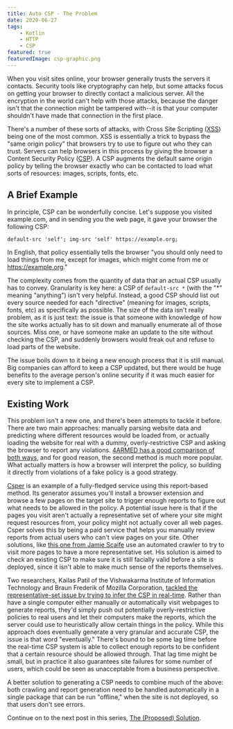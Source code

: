 ```yaml
---
title: Auto CSP - The Problem
date: 2020-06-27
tags:
    - Kotlin
    - HTTP
    - CSP
featured: true
featuredImage: csp-graphic.png
---
```


When you visit sites online, your browser generally trusts the servers it contacts. Security tools like cryptography can help, but some attacks focus on getting your browser to directly contact a malicious server. All the encryption in the world can't help with those attacks, because the danger isn't that the connection might be tampered with--it is that your computer shouldn't have made that connection in the first place.

There's a number of these sorts of attacks, with Cross Site Scripting ([XSS](https://developer.mozilla.org/en-US/docs/Glossary/Cross-site_scripting)) being one of the most common. XSS is essentially a trick to bypass the "same origin policy" that browsers try to use to figure out who they can trust. Servers can help browsers in this process by giving the browser a Content Security Policy ([CSP](https://developer.mozilla.org/en-US/docs/Web/HTTP/CSP)). A CSP augments the default same origin policy by telling the browser exactly who can be contacted to load what sorts of resources: images, scripts, fonts, etc.

## A Brief Example

In principle, CSP can be wonderfully concise. Let's suppose you visited example.com, and in sending you the web page, it gave your browser the following CSP:

```text
default-src 'self'; img-src 'self' https://example.org;
```

In English, that policy essentially tells the browser "you should only need to load things from me, except for images, which might come from me or https://example.org."

The complexity comes from the quantity of data that an actual CSP usually has to convey. Granularity is key here: a CSP of `default-src *` (with the "\*" meaning "anything") isn't very helpful. Instead, a good CSP should list out every source needed for each "directive" (meaning for images, scripts, fonts, etc) as specifically as possible. The size of the data isn't really problem, as it is just text: the issue is that someone with knowledge of how the site works actually has to sit down and manually enumerate all of those sources. Miss one, or have someone make an update to the site without checking the CSP, and suddenly browsers would freak out and refuse to load parts of the website.

The issue boils down to it being a new enough process that it is still manual. Big companies can afford to keep a CSP updated, but there would be huge benefits to the average person's online security if it was much easier for every site to implement a CSP.

## Existing Work

This problem isn't a new one, and there's been attempts to tackle it before. There are two main approaches: manually parsing website data and predicting where different resources would be loaded from, or actually loading the website for real with a dummy, overly-restrictive CSP and asking the browser to report any violations. [4ARMED has a good comparison of both ways](https://www.4armed.com/blog/how-to-create-content-security-policy/), and for good reason, the second method is much more popular. What actually matters is how a browser will interpret the policy, so building it directly from violations of a fake policy is a good strategy.

[Csper](https://csper.io/docs/generating-content-security-policy) is an example of a fully-fledged service using this report-based method. Its generator assumes you'll install a browser extension and browse a few pages on the target site to trigger enough reports to figure out what needs to be allowed in the policy. A potential issue here is that if the pages you visit aren't actually a representative set of where your site might request resources from, your policy might not actually cover all web pages. Csper solves this by being a paid service that helps you manually review reports from actual users who can't view pages on your site. Other solutions, like [this one from Jamie Scaife](https://www.jamieweb.net/blog/testing-your-csp-using-travis-ci-and-headless-chrome-crawler/) use an automated crawler to try to visit more pages to have a more representative set. His solution is aimed to check an existing CSP to make sure it is still facially valid before a site is deployed, since it isn't able to make much sense of the reports themselves.

Two researchers, Kailas Patil of the Vishwakarma Institute of Information Technology and Braun Frederik of Mozilla Corporation, [tackled the representative-set issue by trying to infer the CSP in real-time](http://ijns.femto.com.tw/contents/ijns-v18-n2/ijns-2016-v18-n2-p383-392.pdf). Rather than have a single computer either manually or automatically visit webpages to generate reports, they'd simply push out potentially overly-restrictive policies to real users and let their computers make the reports, which the server could use to heuristically allow certain things in the policy. While this approach does eventually generate a very granular and accurate CSP, the issue is that word "eventually." There's bound to be some lag time before the real-time CSP system is able to collect enough reports to be confident that a certain resource should be allowed through. That lag time might be small, but in practice it also guarantees site failures for some number of users, which could be seen as unacceptable from a business perspective.

A better solution to generating a CSP needs to combine much of the above: both crawling and report generation need to be handled automatically in a single package that can be run "offline," when the site is not deployed, so that users don't see errors.

Continue on to the next post in this series, [The (Proposed) Solution](/posts/projects/auto-csp/the-solution).
